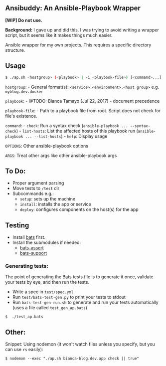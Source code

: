 ## Ansibuddy: An Ansible-Playbook Wrapper

**[WIP] Do not use.**

**Background:** I gave up and did this. I was trying to avoid writing a wrapper script, but it seems like it makes things much easier.

Ansible wrapper for my own projects. This requires a specific directory structure.


## Usage

```bash
$ ./ap.sh <hostgroup> (<playbook> | -i <playbook-file>) [<command>...] ...
```

`hostgroup`:
	- General format(s): `<service>.<environment>.<host group>` e.g. `myblog.dev.docker`

`playbook`:
	- @TODO: Bianca Tamayo (Jul 22, 2017) - document precedence 

`playbook-file`: 
	- Path to a playbook file from root. Script does not check for file's existence.

`command`:
	- `check`: Run a syntax check (`ansible-playbook ... --syntax-check`)
	- `list-hosts`: List the affected hosts of this playbook run (`ansible-playbook ... --list-hosts`)
	- `help`: Display usage

`OPTIONS`: Other ansible-playbook options 

`ARGS`: Treat other args like other ansible-playbook args

## To Do:

- Proper argument parsing
- Move tests to `/test` dir
- Subcommands e.g.:
	- `setup`: sets up the machine
	- `install`: installs the app or service
	- `deploy`: configures components on the host(s) for the app


## Testing

- Install [bats](https://github.com/sstephenson/bats) first.
- Install the submodules if needed:
	- [bats-assert](https://github.com/ztombol/bats-assert)
	- [bats-support](https://github.com/ztombol/bats-support)

### Generating tests:

The point of generating the Bats tests file is to generate it once, validate your tests by eye, and then run the tests.

- Write a spec in `test/spec.yml`
- Run `test/bats-test-gen.py` to print your tests to stdout
- Run `bats-test-gen-run.sh` to generate and run your tests automatically (uses a file called `test_gen_ap.bats`)



```shell
$  ./test_ap.bats
```

## Other:

Snippet: Using nodemon (it won't watch files unless you specify, but you can use `rs` easily):

```shell
$ nodemon --exec "./ap.sh bianca-blog.dev.app check || true"
```

